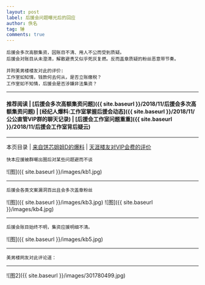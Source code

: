 ```yaml
---
layout: post
label: 后援会问题曝光后的回应
author: 佚名
tag: 锤
comments: true
---
```


    后援会多次高额集资，因账目不清、用人不公而受到质疑。
    后援会对账目从未澄清，解散避责又似乎死灰复燃。反而盖章质疑的粉丝恶意带节奏。
    
    并附美男楼楼友对此的评价:
    工作室如知情，钱款何去何从，是否立账缴税？
    工作室如不知情，后援会是否涉嫌非法集资？
    
---
#### 推荐阅读 \| [后援会多次高额集资问题]({{ site.baseurl }}/2018/11/后援会多次高额集资问题) \| [经纪人爆料:工作室掌握后援会动态]({{ site.baseurl }}/2018/11/公公直管VIP群的聊天记录) \| [后援会工作室问题重重]({{ site.baseurl }}/2018/11/后援会工作室背后疑云)
---

本页目录 \| [来自饼芯姐姐D的爆料](#dxjja) \| [天涯楼友对VIP会费的评价](#dxjjb)


<a name="dxjja"></a>


    快本应援被群嘲出圈后对某些问题避而不谈

![图]({{ site.baseurl }}/images/kb1.jpg)

---

    后援会各类文案漏洞百出且会多次盖章粉丝


![图]({{ site.baseurl }}/images/kb3.jpg)
![图]({{ site.baseurl }}/images/kb4.jpg)

---

    后援会账目始终不明，集资应援明细不清。

![图]({{ site.baseurl }}/images/kb5.jpg)



----

<a name="dxjjb"></a>

    美男楼网友对此评论道：
    
----

![图2]({{ site.baseurl }}/images/301780499.jpg)